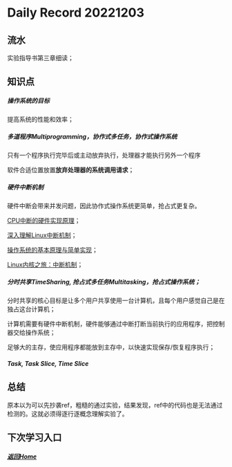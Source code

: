 
Daily Record 20221203
=====================

## 流水

实验指导书第三章细读；

## 知识点

##### 操作系统的目标

提高系统的性能和效率；

##### 多道程序Multiprogramming，协作式多任务，协作式操作系统

只有一个程序执行完毕后或主动放弃执行，处理器才能执行另外一个程序

软件合适位置放置**放弃处理器的系统调用请求**；

##### 硬件中断机制

硬件中断会带来并发问题，因此协作式操作系统更简单，抢占式更复杂。

[CPU中断的硬件实现原理](https://www.cnblogs.com/upnote/p/15646121.html)；

[深入理解Linux中断机制](https://heapdump.cn/article/4514433)；

[操作系统的基本原理与简单实现](https://chyyuu.gitbooks.io/simple_os_book/content/zh/chapter-2/hardware_intr.html)；

[Linux内核之旅：中断机制](http://www.kerneltravel.net/book/book/%E7%AC%AC%E4%B8%89%E7%AB%A0%E4%B8%AD%E6%96%AD%E6%9C%BA%E5%88%B6.pdf)；

##### 分时共享TimeSharing, 抢占式多任务Multitasking，抢占式操作系统；

分时共享的核心目标是让多个用户共享使用一台计算机，且每个用户感觉自己是在独占这台计算机；

计算机需要有硬件中断机制，硬件能够通过中断打断当前执行的应用程序，把控制器交给操作系统；

足够大的主存，使应用程序都能放到主存中，以快速实现保存/恢复程序执行；

##### Task, Task Slice, Time Slice

## 总结

原本以为可以先抄袭ref，粗糙的通过实验，结果发现，ref中的代码也是无法通过检测的。这就必须得逐行逐概念理解实验了。

## 下次学习入口



##### [返回Home](../../../README.md)


